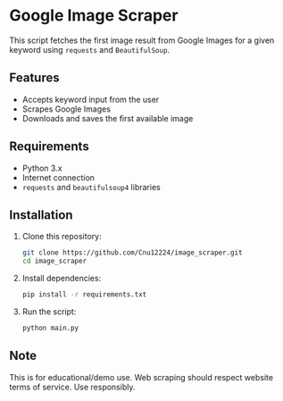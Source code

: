 
# Google Image Scraper

This script fetches the first image result from Google Images for a given keyword using `requests` and `BeautifulSoup`.

## Features

- Accepts keyword input from the user
- Scrapes Google Images
- Downloads and saves the first available image

## Requirements

- Python 3.x
- Internet connection
- `requests` and `beautifulsoup4` libraries

## Installation

1. Clone this repository:
   ```bash
   git clone https://github.com/Cnu12224/image_scraper.git
   cd image_scraper
   ```

2. Install dependencies:
   ```bash
   pip install -r requirements.txt
   ```

3. Run the script:
   ```bash
   python main.py
   ```

## Note

This is for educational/demo use. Web scraping should respect website terms of service. Use responsibly.
